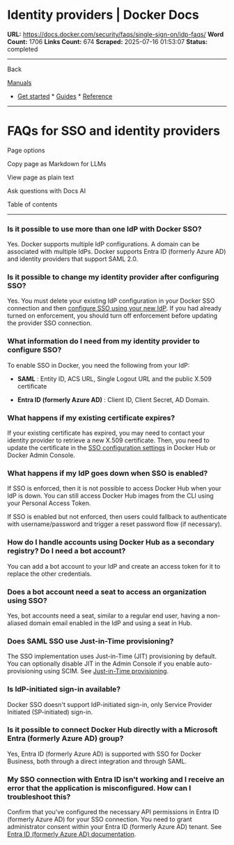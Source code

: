 # Identity providers | Docker Docs

**URL:** https://docs.docker.com/security/faqs/single-sign-on/idp-faqs/
**Word Count:** 1706
**Links Count:** 674
**Scraped:** 2025-07-16 01:53:07
**Status:** completed

---

Back

[Manuals](https://docs.docker.com/manuals/)

  * [Get started](https://docs.docker.com/get-started/)   * [Guides](https://docs.docker.com/guides/)   * [Reference](https://docs.docker.com/reference/)

* * *

# FAQs for SSO and identity providers

Page options

Copy page as Markdown for LLMs

View page as plain text

Ask questions with Docs AI

Table of contents

* * *

### Is it possible to use more than one IdP with Docker SSO?

Yes. Docker supports multiple IdP configurations. A domain can be associated with multiple IdPs. Docker supports Entra ID \(formerly Azure AD\) and identity providers that support SAML 2.0.

### Is it possible to change my identity provider after configuring SSO?

Yes. You must delete your existing IdP configuration in your Docker SSO connection and then [configure SSO using your new IdP](https://docs.docker.com/enterprise/security/single-sign-on/connect/). If you had already turned on enforcement, you should turn off enforcement before updating the provider SSO connection.

### What information do I need from my identity provider to configure SSO?

To enable SSO in Docker, you need the following from your IdP:

  * **SAML** : Entity ID, ACS URL, Single Logout URL and the public X.509 certificate

  * **Entra ID \(formerly Azure AD\)** : Client ID, Client Secret, AD Domain.

### What happens if my existing certificate expires?

If your existing certificate has expired, you may need to contact your identity provider to retrieve a new X.509 certificate. Then, you need to update the certificate in the [SSO configuration settings](https://docs.docker.com/enterprise/security/single-sign-on/manage/#manage-sso-connections) in Docker Hub or Docker Admin Console.

### What happens if my IdP goes down when SSO is enabled?

If SSO is enforced, then it is not possible to access Docker Hub when your IdP is down. You can still access Docker Hub images from the CLI using your Personal Access Token.

If SSO is enabled but not enforced, then users could fallback to authenticate with username/password and trigger a reset password flow \(if necessary\).

### How do I handle accounts using Docker Hub as a secondary registry? Do I need a bot account?

You can add a bot account to your IdP and create an access token for it to replace the other credentials.

### Does a bot account need a seat to access an organization using SSO?

Yes, bot accounts need a seat, similar to a regular end user, having a non-aliased domain email enabled in the IdP and using a seat in Hub.

### Does SAML SSO use Just-in-Time provisioning?

The SSO implementation uses Just-in-Time \(JIT\) provisioning by default. You can optionally disable JIT in the Admin Console if you enable auto-provisioning using SCIM. See [Just-in-Time provisioning](https://docs.docker.com/security/for-admins/provisioning/just-in-time/).

### Is IdP-initiated sign-in available?

Docker SSO doesn't support IdP-initiated sign-in, only Service Provider Initiated \(SP-initiated\) sign-in.

### Is it possible to connect Docker Hub directly with a Microsoft Entra \(formerly Azure AD\) group?

Yes, Entra ID \(formerly Azure AD\) is supported with SSO for Docker Business, both through a direct integration and through SAML.

### My SSO connection with Entra ID isn't working and I receive an error that the application is misconfigured. How can I troubleshoot this?

Confirm that you've configured the necessary API permissions in Entra ID \(formerly Azure AD\) for your SSO connection. You need to grant administrator consent within your Entra ID \(formerly Azure AD\) tenant. See [Entra ID \(formerly Azure AD\) documentation](https://learn.microsoft.com/en-us/azure/active-directory/manage-apps/grant-admin-consent?pivots=portal#grant-admin-consent-in-app-registrations).